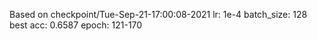 Based on checkpoint/Tue-Sep-21-17:00:08-2021
lr: 1e-4
batch_size: 128
best acc: 0.6587
epoch: 121-170